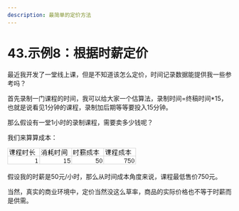 ```yaml
---
description: 最简单的定价方法
---
```


# 43.示例8：根据时薪定价

最近我开发了一堂线上课，但是不知道该怎么定价，时间记录数据能提供我一些参考吗？

首先录制一门课程的时间，我可以给大家一个估算法，录制时间=终稿时间\*15，也就是说看见1分钟的课程，录制加后期等等要投入15分钟。

那么假设有一堂1小时的录制课程，需要卖多少钱呢？

我们来算算成本：

![](../.gitbook/assets/tu-pian%20%287%29.png)

假设我的时薪是50元/小时，那么从时间成本角度来说，课程最低售价750元。

当然，真实的商业环境中，定价当然没这么草率，商品的实际价格也不等于时薪而是供需。

